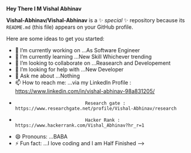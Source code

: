 **Hey There I M Vishal Abhinav**

**Vishal-Abhinav/Vishal-Abhinav** is a ✨ _special_ ✨ repository because its `README.md` (this file) appears on your GitHub profile.

Here are some ideas to get you started:

- 🔭 I’m currently working on ...As Software Engineer
- 🌱 I’m currently learning ...New Skill Whichever trending
- 👯 I’m looking to collaborate on ...Reasearch and Developement
- 🤔 I’m looking for help with ...New Developer
- 💬 Ask me about ...Nothing 
- 📫 How to reach me: ...via my LinkedIn Profile : https://www.linkedin.com/in/vishal-abhinav-98a831205/
-                               Research gate : https://www.researchgate.net/profile/Vishal-Abhinav/research
-                               Hacker Rank : https://www.hackerrank.com/Vishal_Abhinav?hr_r=1
- 😄 Pronouns: ...BABA
- ⚡ Fun fact: ...I love coding and I am Half Finished
-->
